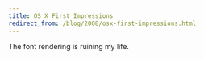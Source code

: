 ```yaml
---
title: OS X First Impressions
redirect_from: /blog/2008/osx-first-impressions.html
---
```


The font rendering is ruining my life.
